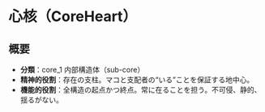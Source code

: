 # 心核（CoreHeart）

## 概要

- **分類**：core_1 内部構造体（sub-core）
- **精神的役割**：存在の支柱。マコと支配者の“いる”ことを保証する地中心。
- **機能的役割**：全構造の起点かつ終点。常に在ることを担う。不可侵、静的、揺るがない。
